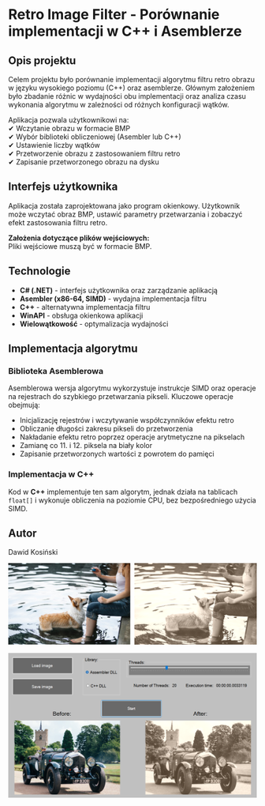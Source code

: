 # Retro Image Filter - Porównanie implementacji w C++ i Asemblerze

## Opis projektu  
Celem projektu było porównanie implementacji algorytmu filtru retro obrazu w języku wysokiego poziomu (C++) oraz asemblerze. Głównym założeniem było zbadanie różnic w wydajności obu implementacji oraz analiza czasu wykonania algorytmu w zależności od różnych konfiguracji wątków.  

Aplikacja pozwala użytkownikowi na:  
✔ Wczytanie obrazu w formacie BMP  
✔ Wybór biblioteki obliczeniowej (Asembler lub C++)  
✔ Ustawienie liczby wątków  
✔ Przetworzenie obrazu z zastosowaniem filtru retro  
✔ Zapisanie przetworzonego obrazu na dysku  

## Interfejs użytkownika  
Aplikacja została zaprojektowana jako program okienkowy. Użytkownik może wczytać obraz BMP, ustawić parametry przetwarzania i zobaczyć efekt zastosowania filtru retro.  

**Założenia dotyczące plików wejściowych:**  
Pliki wejściowe muszą być w formacie BMP.  

## Technologie  
- **C# (.NET)** - interfejs użytkownika oraz zarządzanie aplikacją  
- **Asembler (x86-64, SIMD)** - wydajna implementacja filtru  
- **C++** - alternatywna implementacja filtru  
- **WinAPI** - obsługa okienkowa aplikacji  
- **Wielowątkowość** - optymalizacja wydajności

## Implementacja algorytmu  

### Biblioteka Asemblerowa  
Asemblerowa wersja algorytmu wykorzystuje instrukcje SIMD oraz operacje na rejestrach do szybkiego przetwarzania pikseli. Kluczowe operacje obejmują:  
- Inicjalizację rejestrów i wczytywanie współczynników efektu retro  
- Obliczanie długości zakresu pikseli do przetworzenia  
- Nakładanie efektu retro poprzez operacje arytmetyczne na pikselach  
- Zamianę co 11. i 12. piksela na biały kolor  
- Zapisanie przetworzonych wartości z powrotem do pamięci  

### Implementacja w C++

Kod w **C++** implementuje ten sam algorytm, jednak działa na tablicach `float[]` i wykonuje obliczenia na poziomie CPU, bez bezpośredniego użycia SIMD.  

## Autor
Dawid Kosiński


 ![Image Alt](https://github.com/DawidKosinski/RetroFilter/blob/44f78dc22f65c39345595d2a308d1f18a4d9a288/Screenshots/Effect.png)

![Image Alt](https://github.com/DawidKosinski/RetroFilter/blob/44f78dc22f65c39345595d2a308d1f18a4d9a288/Screenshots/Screenshot.png)
